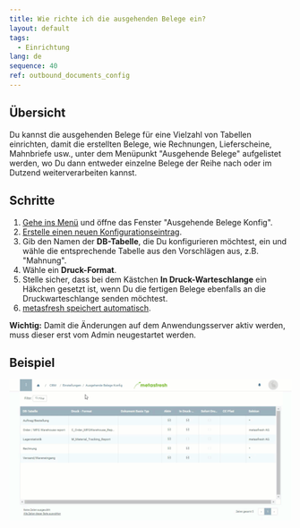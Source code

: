 ```yaml
---
title: Wie richte ich die ausgehenden Belege ein?
layout: default
tags:
  - Einrichtung
lang: de
sequence: 40
ref: outbound_documents_config
---
```


## Übersicht
Du kannst die ausgehenden Belege für eine Vielzahl von Tabellen einrichten, damit die erstellten Belege, wie Rechnungen, Lieferscheine, Mahnbriefe usw., unter dem Menüpunkt "Ausgehende Belege" aufgelistet werden, wo Du dann entweder einzelne Belege der Reihe nach oder im Dutzend weiterverarbeiten kannst.

## Schritte
1. [Gehe ins Menü](Menu) und öffne das Fenster "Ausgehende Belege Konfig".
1. [Erstelle einen neuen Konfigurationseintrag](Neuer_Datensatz_Fenster_Webui).
1. Gib den Namen der **DB-Tabelle**, die Du konfigurieren möchtest, ein und wähle die entsprechende Tabelle aus den Vorschlägen aus, z.B. "Mahnung".
1. Wähle ein **Druck-Format**.
1. Stelle sicher, dass bei dem Kästchen **In Druck-Warteschlange** ein Häkchen gesetzt ist, wenn Du die fertigen Belege ebenfalls an die Druckwarteschlange senden möchtest.
1. [metasfresh speichert automatisch](Speicheranzeige).

**Wichtig:** Damit die Änderungen auf dem Anwendungsserver aktiv werden, muss dieser erst vom Admin neugestartet werden.

## Beispiel
![](assets/Ausgehende_Belege_Konfig+Mahnung.gif)
